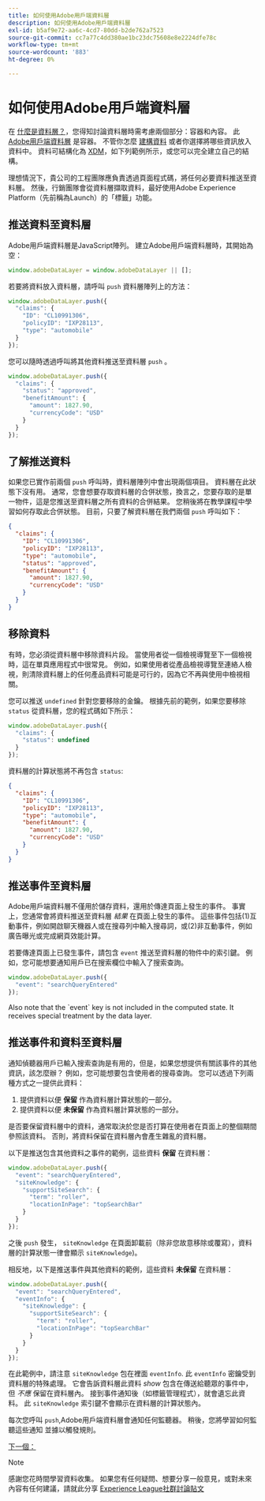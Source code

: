 ```yaml
---
title: 如何使用Adobe用戶端資料層
description: 如何使用Adobe用戶端資料層
exl-id: b5af9e72-aa6c-4cd7-80dd-b2de762a7523
source-git-commit: cc7a77c4dd380ae1bc23dc75608e8e2224dfe78c
workflow-type: tm+mt
source-wordcount: '883'
ht-degree: 0%

---
```


# 如何使用Adobe用戶端資料層

在 [什麼是資料層？](whats-a-data-layer.md)，您得知討論資料層時需考慮兩個部分：容器和內容。 此 [Adobe用戶端資料層](https://github.com/adobe/adobe-client-data-layer) 是容器。 不管你怎麼 [建構資料](../structuring-your-data.md) 或者你選擇將哪些資訊放入資料中。 資料可結構化為 [XDM](../structuring-your-data.md#xdm)，如下列範例所示，或您可以完全建立自己的結構。

理想情況下，貴公司的工程團隊應負責透過頁面程式碼，將任何必要資料推送至資料層。 然後，行銷團隊會從資料層擷取資料，最好使用Adobe Experience Platform（先前稱為Launch）的「標籤」功能。

## 推送資料至資料層

Adobe用戶端資料層是JavaScript陣列。 建立Adobe用戶端資料層時，其開始為空：

```js
window.adobeDataLayer = window.adobeDataLayer || [];
```

若要將資料放入資料層，請呼叫 `push` 資料層陣列上的方法：

```js
window.adobeDataLayer.push({
  "claims": {
    "ID": "CL10991306",
    "policyID": "IXP28113",
    "type": "automobile"
  }
});
```

您可以隨時透過呼叫將其他資料推送至資料層 `push` 。

```js
window.adobeDataLayer.push({
  "claims": {
    "status": "approved",
    "benefitAmount": {
      "amount": 1827.90,
      "currencyCode": "USD"
    }
  }
});
```

## 了解推送資料

如果您已實作前兩個 `push` 呼叫時，資料層陣列中會出現兩個項目。 資料層在此狀態下沒有用。 通常，您會想要存取資料層的合併狀態，換言之，您要存取的是單一物件，這是您推送至資料層之所有資料的合併結果。 您稍後將在教學課程中學習如何存取此合併狀態。 目前，只要了解資料層在我們兩個 `push` 呼叫如下：

```json
{
  "claims": {
    "ID": "CL10991306",
    "policyID": "IXP28113",
    "type": "automobile",
    "status": "approved",
    "benefitAmount": {
      "amount": 1827.90,
      "currencyCode": "USD"
    }
  }
}
```

## 移除資料

有時，您必須從資料層中移除資料片段。 當使用者從一個檢視導覽至下一個檢視時，這在單頁應用程式中很常見。 例如，如果使用者從產品檢視導覽至連絡人檢視，則清除資料層上的任何產品資料可能是可行的，因為它不再與使用中檢視相關。

您可以推送 `undefined` 針對您要移除的金鑰。 根據先前的範例，如果您要移除 `status` 從資料層，您的程式碼如下所示：

```js
window.adobeDataLayer.push({
  "claims": {
    "status": undefined
  }
});
```

資料層的計算狀態將不再包含 `status`:

```json
{
  "claims": {
    "ID": "CL10991306",
    "policyID": "IXP28113",
    "type": "automobile",
    "benefitAmount": {
      "amount": 1827.90,
      "currencyCode": "USD"
    }
  }
}
```

## 推送事件至資料層

Adobe用戶端資料層不僅用於儲存資料，還用於傳達頁面上發生的事件。 事實上，您通常會將資料推送至資料層 _結果_ 在頁面上發生的事件。 這些事件包括(1)互動事件，例如開啟聊天機器人或在搜尋列中輸入搜尋詞，或(2)非互動事件，例如廣告曝光或完成網頁效能計算。

若要傳達頁面上已發生事件，請包含 `event` 推送至資料層的物件中的索引鍵。 例如，您可能想要通知用戶已在搜索欄位中輸入了搜索查詢。

```js
window.adobeDataLayer.push({
  "event": "searchQueryEntered"
});
```

<!--Later, you'll learn how to trigger rules within Adobe Experience Platform Tags when a particular event is pushed to the data layer.--> Also note that the `event` key is not included in the computed state. It receives special treatment by the data layer.


## 推送事件和資料至資料層

通知偵聽器用戶已輸入搜索查詢是有用的，但是，如果您想提供有關該事件的其他資訊，該怎麼辦？ 例如，您可能想要包含使用者的搜尋查詢。 您可以透過下列兩種方式之一提供此資料：

1. 提供資料以便 **保留** 作為資料層計算狀態的一部分。
1. 提供資料以便 **未保留** 作為資料層計算狀態的一部分。

是否要保留資料層中的資料，通常取決於您是否打算在使用者在頁面上的整個期間參照該資料。 否則，將資料保留在資料層內會產生雜亂的資料層。

以下是推送包含其他資料之事件的範例，這些資料 **保留** 在資料層：

```js
window.adobeDataLayer.push({
  "event": "searchQueryEntered",
  "siteKnowledge": {
    "supportSiteSearch": {
      "term": "roller",
      "locationInPage": "topSearchBar"
    }
  }
});
```

之後 `push` 發生， `siteKnowledge` 在頁面卸載前（除非您故意移除或覆寫），資料層的計算狀態一律會顯示 `siteKnowledge`)。

相反地，以下是推送事件與其他資料的範例，這些資料 **未保留** 在資料層：

```js
window.adobeDataLayer.push({
  "event": "searchQueryEntered",
  "eventInfo": {
    "siteKnowledge": {
      "supportSiteSearch": {
        "term": "roller",
        "locationInPage": "topSearchBar"
      }
    }
  }
});
```

在此範例中，請注意 `siteKnowledge` 包在裡面 `eventInfo`. 此 `eventInfo` 密鑰受到資料層的特殊處理。 它會告訴資料層此資料 _show_ 包含在傳送給聽眾的事件中，但 _不應_ 保留在資料層內。 接到事件通知後（如標籤管理程式），就會遺忘此資料。 此 `siteKnowledge` 索引鍵不會顯示在資料層的計算狀態內。

每次您呼叫 `push`,Adobe用戶端資料層會通知任何監聽器。 稍後，您將學習如何監聽這些通知 <!--from Adobe Experience Platform Tags--> 並據以觸發規則。

[下一個： ](implement-product-page-data-layer.md)

>[!NOTE]
>
>感謝您花時間學習資料收集。 如果您有任何疑問、想要分享一般意見，或對未來內容有任何建議，請就此分享 [Experience League社群討論貼文](https://experienceleaguecommunities.adobe.com/t5/adobe-experience-platform-launch/tutorial-discussion-use-adobe-experience-platform-data/m-p/543877)

